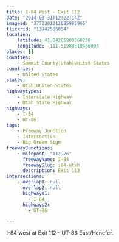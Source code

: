 ```yaml
---
title: I-84 West - Exit 112
date: "2014-03-31T12:22:14Z"
imageid: "3772381213685985965"
flickrid: "13942506054"
location:
    latitude: 41.04205988360238
    longitude: -111.51988810466003
places: []
counties:
    - Summit County|Utah|United States
countries:
    - United States
states:
    - Utah|United States
highwaytypes:
    - Interstate Highway
    - Utah State Highway
highways:
    - I-84
    - UT-86
tags:
    - Freeway Junction
    - Intersection
    - Big Green Sign
freewayJunctions:
    - milepost: "112.76"
      freewayName: I-84
      freewaySlug: i84-utah
      description: Exit 112
intersections:
    - overlap1: null
      overlap2: null
      highways1:
        - I-84
      highways2:
        - UT-86

---
```

I-84 west at Exit 112 - UT-86 East/Henefer.
